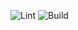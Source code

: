 ![Lint](https://github.com/deathart/mcb-api/workflows/Lint/badge.svg) ![Build](https://github.com/deathart/mcb-api/workflows/Build/badge.svg)